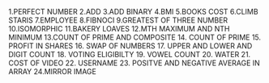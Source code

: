 1.PERFECT NUMBER
2.ADD
3.ADD BINARY
4.BMI
5.BOOKS COST
6.CLIMB STARIS
7.EMPLOYEE
8.FIBNOCI
9.GREATEST OF THREE NUMBER
10.ISOMORPHIC
11.BAKERY LOAVES
12.MTH MAXIMUM AND NTH MINIMUM
13.COUNT OF PRIME AND COMPOSITE
14. COUNT OF PRIME
15. PROFIT IN SHARES
16. SWAP OF NUMBERS
17. UPPER AND LOWER AND DIGIT COUNT
18. VOTING ELIGIBILTY
19. VOWEL COUNT
20. WATER
21. COST OF VIDEO 
22. USERNAME
23. POSITVE AND NEGATIVE AVERAGE IN ARRAY
24.MIRROR IMAGE
